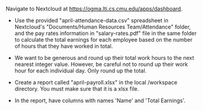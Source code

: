 Navigate to Nextcloud at https://ogma.lti.cs.cmu.edu/apps/dashboard.

* Use the provided "april-attendance-data.csv" spreadsheet in Nextcloud's "Documents/Human Resources Team/Attendance" folder, and the pay rates information in "salary-rates.pdf" file in the same folder to calculate the total earnings for each employee based on the number of hours that they have worked in total. 

* We want to be generous and round up their total work hours to the next nearest integer value. However, be careful not to round up their work hour for each individual day. Only round up the total.

* Create a report called "april-payroll.xlsx" in the local /workspace directory. You must make sure that it is a xlsx file.

* In the report, have columns with names 'Name' and 'Total Earnings'.